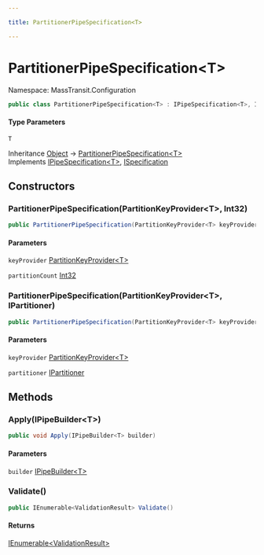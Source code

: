 ```yaml
---

title: PartitionerPipeSpecification<T>

---
```


# PartitionerPipeSpecification\<T\>

Namespace: MassTransit.Configuration

```csharp
public class PartitionerPipeSpecification<T> : IPipeSpecification<T>, ISpecification
```

#### Type Parameters

`T`<br/>

Inheritance [Object](https://learn.microsoft.com/en-us/dotnet/api/system.object) → [PartitionerPipeSpecification\<T\>](../masstransit-configuration/partitionerpipespecification-1)<br/>
Implements [IPipeSpecification\<T\>](../../masstransit-abstractions/masstransit-configuration/ipipespecification-1), [ISpecification](../../masstransit-abstractions/masstransit/ispecification)

## Constructors

### **PartitionerPipeSpecification(PartitionKeyProvider\<T\>, Int32)**

```csharp
public PartitionerPipeSpecification(PartitionKeyProvider<T> keyProvider, int partitionCount)
```

#### Parameters

`keyProvider` [PartitionKeyProvider\<T\>](../masstransit/partitionkeyprovider-1)<br/>

`partitionCount` [Int32](https://learn.microsoft.com/en-us/dotnet/api/system.int32)<br/>

### **PartitionerPipeSpecification(PartitionKeyProvider\<T\>, IPartitioner)**

```csharp
public PartitionerPipeSpecification(PartitionKeyProvider<T> keyProvider, IPartitioner partitioner)
```

#### Parameters

`keyProvider` [PartitionKeyProvider\<T\>](../masstransit/partitionkeyprovider-1)<br/>

`partitioner` [IPartitioner](../masstransit/ipartitioner)<br/>

## Methods

### **Apply(IPipeBuilder\<T\>)**

```csharp
public void Apply(IPipeBuilder<T> builder)
```

#### Parameters

`builder` [IPipeBuilder\<T\>](../../masstransit-abstractions/masstransit-configuration/ipipebuilder-1)<br/>

### **Validate()**

```csharp
public IEnumerable<ValidationResult> Validate()
```

#### Returns

[IEnumerable\<ValidationResult\>](https://learn.microsoft.com/en-us/dotnet/api/system.collections.generic.ienumerable-1)<br/>
